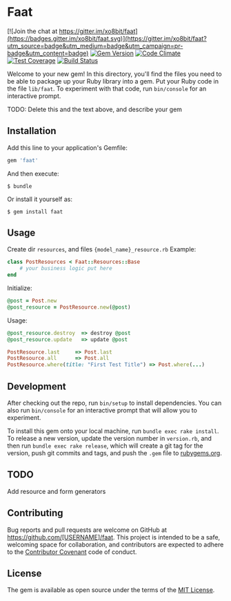 # Faat

[![Join the chat at https://gitter.im/xo8bit/faat](https://badges.gitter.im/xo8bit/faat.svg)](https://gitter.im/xo8bit/faat?utm_source=badge&utm_medium=badge&utm_campaign=pr-badge&utm_content=badge) [![Gem Version](https://badge.fury.io/rb/faat.svg)](https://badge.fury.io/rb/faat) [![Code Climate](https://codeclimate.com/repos/5683d90ecbc0bf2f17002347/badges/275483f4f40ccd7c48af/gpa.svg)](https://codeclimate.com/repos/5683d90ecbc0bf2f17002347/feed) [![Test Coverage](https://codeclimate.com/repos/5683d90ecbc0bf2f17002347/badges/275483f4f40ccd7c48af/coverage.svg)](https://codeclimate.com/repos/5683d90ecbc0bf2f17002347/coverage) [![Build Status](https://travis-ci.org/xo8bit/faat.svg?branch=develop)](https://travis-ci.org/xo8bit/faat) 

Welcome to your new gem! In this directory, you'll find the files you need to be able to package up your Ruby library into a gem. Put your Ruby code in the file `lib/faat`. To experiment with that code, run `bin/console` for an interactive prompt.

TODO: Delete this and the text above, and describe your gem

## Installation

Add this line to your application's Gemfile:

```ruby
gem 'faat'
```

And then execute:

    $ bundle

Or install it yourself as:

    $ gem install faat

## Usage

Create dir ```resources```, and files ```{model_name}_resource.rb```
Example:
```ruby
class PostResources < Faat::Resources::Base
    # your business logic put here
end
```

Initialize:
```ruby
@post = Post.new
@post_resource = PostResource.new(@post)
```

Usage:
```ruby
@post_resource.destroy  => destroy @post
@post_resource.update   => update @post

PostResource.last     => Post.last
PostResource.all      => Post.all
PostResource.where(title: "First Test Title") => Post.where(...)
```


## Development

After checking out the repo, run `bin/setup` to install dependencies. You can also run `bin/console` for an interactive prompt that will allow you to experiment.

To install this gem onto your local machine, run `bundle exec rake install`. To release a new version, update the version number in `version.rb`, and then run `bundle exec rake release`, which will create a git tag for the version, push git commits and tags, and push the `.gem` file to [rubygems.org](https://rubygems.org).

## TODO

Add resource and form generators

## Contributing

Bug reports and pull requests are welcome on GitHub at https://github.com/[USERNAME]/faat. This project is intended to be a safe, welcoming space for collaboration, and contributors are expected to adhere to the [Contributor Covenant](http://contributor-covenant.org) code of conduct.


## License

The gem is available as open source under the terms of the [MIT License](http://opensource.org/licenses/MIT).

